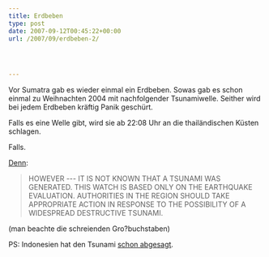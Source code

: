 ```yaml
---
title: Erdbeben
type: post
date: 2007-09-12T00:45:22+00:00
url: /2007/09/erdbeben-2/




---
```

Vor Sumatra gab es wieder einmal ein Erdbeben. Sowas gab es schon einmal zu Weihnachten 2004 mit nachfolgender Tsunamiwelle. Seither wird bei jedem Erdbeben kräftig Panik geschürt.

Falls es eine Welle gibt, wird sie ab 22:08 Uhr an die thailändischen Küsten schlagen.

Falls.

[Denn][1]:

> <span class="caps">HOWEVER</span> --- IT IS <span class="caps">NOT</span> <span class="caps">KNOWN</span> <span class="caps">THAT</span> A <span class="caps">TSUNAMI</span> <span class="caps">WAS</span> <span class="caps">GENERATED</span>. <span class="caps">THIS</span> <span class="caps">WATCH</span> IS <span class="caps">BASED</span> <span class="caps">ONLY</span> ON <span class="caps">THE</span> <span class="caps">EARTHQUAKE</span> <span class="caps">EVALUATION</span>. <span class="caps">AUTHORITIES</span> IN <span class="caps">THE</span> <span class="caps">REGION</span> <span class="caps">SHOULD</span> <span class="caps">TAKE</span> <span class="caps">APPROPRIATE</span> <span class="caps">ACTION</span> IN <span class="caps">RESPONSE</span> TO <span class="caps">THE</span> <span class="caps">POSSIBILITY</span> OF A <span class="caps">WIDESPREAD</span> <span class="caps">DESTRUCTIVE</span> <span class="caps">TSUNAMI</span>.

(man beachte die schreienden Gro?buchstaben)

PS: Indonesien hat den Tsunami [schon abgesagt][2].

 [1]: http://www.prh.noaa.gov/ptwc/messages/indian/2007/indian.2007.09.12.115317.txt
 [2]: http://www.nationmultimedia.com/2007/09/12/headlines/headlines_30048736.php
